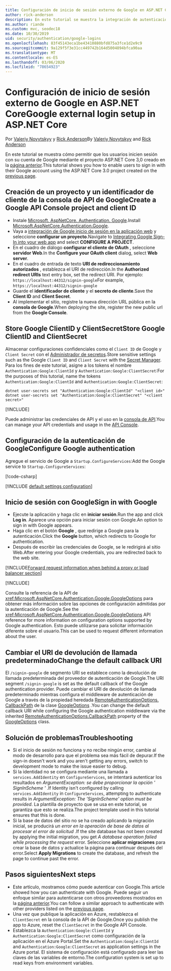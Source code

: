 ```yaml
---
title: Configuración de inicio de sesión externo de Google en ASP.NET Core
author: rick-anderson
description: En este tutorial se muestra la integración de autenticación de usuario de la cuenta de Google en una aplicación de ASP.NET Core existente.
ms.author: riande
ms.custom: mvc, seodec18
ms.date: 10/30/2019
uid: security/authentication/google-logins
ms.openlocfilehash: 83f45143eca1be43410880bfd875a3fce1d2e9c9
ms.sourcegitcommit: 9a129f5f3e31cc449742b164d5004894bfca90aa
ms.translationtype: MT
ms.contentlocale: es-ES
ms.lasthandoff: 03/06/2020
ms.locfileid: "78654923"
---
```

# <a name="google-external-login-setup-in-aspnet-core"></a><span data-ttu-id="5b4f1-103">Configuración de inicio de sesión externo de Google en ASP.NET Core</span><span class="sxs-lookup"><span data-stu-id="5b4f1-103">Google external login setup in ASP.NET Core</span></span>

<span data-ttu-id="5b4f1-104">Por [Valeriy Novytskyy](https://github.com/01binary) y [Rick Anderson](https://twitter.com/RickAndMSFT)</span><span class="sxs-lookup"><span data-stu-id="5b4f1-104">By [Valeriy Novytskyy](https://github.com/01binary) and [Rick Anderson](https://twitter.com/RickAndMSFT)</span></span>

<span data-ttu-id="5b4f1-105">En este tutorial se muestra cómo permitir que los usuarios inicien sesión con su cuenta de Google mediante el proyecto ASP.NET Core 3,0 creado en la [página anterior](xref:security/authentication/social/index).</span><span class="sxs-lookup"><span data-stu-id="5b4f1-105">This tutorial shows you how to enable users to sign in with their Google account using the ASP.NET Core 3.0 project created on the [previous page](xref:security/authentication/social/index).</span></span>

## <a name="create-a-google-api-console-project-and-client-id"></a><span data-ttu-id="5b4f1-106">Creación de un proyecto y un identificador de cliente de la consola de API de Google</span><span class="sxs-lookup"><span data-stu-id="5b4f1-106">Create a Google API Console project and client ID</span></span>

* <span data-ttu-id="5b4f1-107">Instale [Microsoft. AspNetCore. Authentication. Google](https://www.nuget.org/packages/Microsoft.AspNetCore.Authentication.Google).</span><span class="sxs-lookup"><span data-stu-id="5b4f1-107">Install [Microsoft.AspNetCore.Authentication.Google](https://www.nuget.org/packages/Microsoft.AspNetCore.Authentication.Google).</span></span>
* <span data-ttu-id="5b4f1-108">Vaya a [integración de Google inicio de sesión en la aplicación web](https://developers.google.com/identity/sign-in/web/devconsole-project) y seleccione **configurar un proyecto**.</span><span class="sxs-lookup"><span data-stu-id="5b4f1-108">Navigate to [Integrating Google Sign-In into your web app](https://developers.google.com/identity/sign-in/web/devconsole-project) and select **CONFIGURE A PROJECT**.</span></span>
* <span data-ttu-id="5b4f1-109">En el cuadro de diálogo **configurar el cliente de OAuth** , seleccione **servidor Web**.</span><span class="sxs-lookup"><span data-stu-id="5b4f1-109">In the **Configure your OAuth client** dialog, select **Web server**.</span></span>
* <span data-ttu-id="5b4f1-110">En el cuadro de entrada de texto **URI de redireccionamiento autorizados** , establezca el URI de redirección.</span><span class="sxs-lookup"><span data-stu-id="5b4f1-110">In the **Authorized redirect URIs** text entry box, set the redirect URI.</span></span> <span data-ttu-id="5b4f1-111">Por ejemplo: `https://localhost:44312/signin-google`</span><span class="sxs-lookup"><span data-stu-id="5b4f1-111">For example, `https://localhost:44312/signin-google`</span></span>
* <span data-ttu-id="5b4f1-112">Guarde el **identificador de cliente** y el **secreto de cliente**.</span><span class="sxs-lookup"><span data-stu-id="5b4f1-112">Save the **Client ID** and **Client Secret**.</span></span>
* <span data-ttu-id="5b4f1-113">Al implementar el sitio, registre la nueva dirección URL pública en la **consola de Google**.</span><span class="sxs-lookup"><span data-stu-id="5b4f1-113">When deploying the site, register the new public url from the **Google Console**.</span></span>

## <a name="store-google-clientid-and-clientsecret"></a><span data-ttu-id="5b4f1-114">Store Google ClientID y ClientSecret</span><span class="sxs-lookup"><span data-stu-id="5b4f1-114">Store Google ClientID and ClientSecret</span></span>

<span data-ttu-id="5b4f1-115">Almacenar configuraciones confidenciales como el `Client ID` de Google y `Client Secret` con el [Administrador de secretos](xref:security/app-secrets).</span><span class="sxs-lookup"><span data-stu-id="5b4f1-115">Store sensitive settings such as the Google `Client ID` and `Client Secret` with the [Secret Manager](xref:security/app-secrets).</span></span> <span data-ttu-id="5b4f1-116">Para los fines de este tutorial, asigne a los tokens el nombre `Authentication:Google:ClientId` y `Authentication:Google:ClientSecret`:</span><span class="sxs-lookup"><span data-stu-id="5b4f1-116">For the purposes of this tutorial, name the tokens `Authentication:Google:ClientId` and `Authentication:Google:ClientSecret`:</span></span>

```dotnetcli
dotnet user-secrets set "Authentication:Google:ClientId" "<client id>"
dotnet user-secrets set "Authentication:Google:ClientSecret" "<client secret>"
```

[!INCLUDE[](~/includes/environmentVarableColon.md)]

<span data-ttu-id="5b4f1-117">Puede administrar las credenciales de API y el uso en la [consola de API](https://console.developers.google.com/apis/dashboard).</span><span class="sxs-lookup"><span data-stu-id="5b4f1-117">You can manage your API credentials and usage in the [API Console](https://console.developers.google.com/apis/dashboard).</span></span>

## <a name="configure-google-authentication"></a><span data-ttu-id="5b4f1-118">Configuración de la autenticación de Google</span><span class="sxs-lookup"><span data-stu-id="5b4f1-118">Configure Google authentication</span></span>

<span data-ttu-id="5b4f1-119">Agregue el servicio de Google a `Startup.ConfigureServices`:</span><span class="sxs-lookup"><span data-stu-id="5b4f1-119">Add the Google service to `Startup.ConfigureServices`:</span></span>

[!code-csharp[](~/security/authentication/social/social-code/3.x/StartupGoogle3x.cs?highlight=11-19)]

[!INCLUDE [default settings configuration](includes/default-settings2-2.md)]

## <a name="sign-in-with-google"></a><span data-ttu-id="5b4f1-120">Inicio de sesión con Google</span><span class="sxs-lookup"><span data-stu-id="5b4f1-120">Sign in with Google</span></span>

* <span data-ttu-id="5b4f1-121">Ejecute la aplicación y haga clic en **iniciar sesión**.</span><span class="sxs-lookup"><span data-stu-id="5b4f1-121">Run the app and click **Log in**.</span></span> <span data-ttu-id="5b4f1-122">Aparece una opción para iniciar sesión con Google.</span><span class="sxs-lookup"><span data-stu-id="5b4f1-122">An option to sign in with Google appears.</span></span>
* <span data-ttu-id="5b4f1-123">Haga clic en el botón **Google** , que redirige a Google para la autenticación.</span><span class="sxs-lookup"><span data-stu-id="5b4f1-123">Click the **Google** button, which redirects to Google for authentication.</span></span>
* <span data-ttu-id="5b4f1-124">Después de escribir las credenciales de Google, se le redirigirá al sitio Web.</span><span class="sxs-lookup"><span data-stu-id="5b4f1-124">After entering your Google credentials, you are redirected back to the web site.</span></span>

[!INCLUDE[Forward request information when behind a proxy or load balancer section](includes/forwarded-headers-middleware.md)]

[!INCLUDE[](includes/chain-auth-providers.md)]

<span data-ttu-id="5b4f1-125">Consulte la referencia de la API de <xref:Microsoft.AspNetCore.Authentication.Google.GoogleOptions> para obtener más información sobre las opciones de configuración admitidas por la autenticación de Google.</span><span class="sxs-lookup"><span data-stu-id="5b4f1-125">See the <xref:Microsoft.AspNetCore.Authentication.Google.GoogleOptions> API reference for more information on configuration options supported by Google authentication.</span></span> <span data-ttu-id="5b4f1-126">Esto puede utilizarse para solicitar información diferente sobre el usuario.</span><span class="sxs-lookup"><span data-stu-id="5b4f1-126">This can be used to request different information about the user.</span></span>

## <a name="change-the-default-callback-uri"></a><span data-ttu-id="5b4f1-127">Cambiar el URI de devolución de llamada predeterminado</span><span class="sxs-lookup"><span data-stu-id="5b4f1-127">Change the default callback URI</span></span>

<span data-ttu-id="5b4f1-128">El `/signin-google` de segmento URI se establece como la devolución de llamada predeterminada del proveedor de autenticación de Google.</span><span class="sxs-lookup"><span data-stu-id="5b4f1-128">The URI segment `/signin-google` is set as the default callback of the Google authentication provider.</span></span> <span data-ttu-id="5b4f1-129">Puede cambiar el URI de devolución de llamada predeterminado mientras configura el middleware de autenticación de Google a través de la propiedad heredada [RemoteAuthenticationOptions. CallbackPath](/dotnet/api/microsoft.aspnetcore.authentication.remoteauthenticationoptions.callbackpath) de la clase [GoogleOptions](/dotnet/api/microsoft.aspnetcore.authentication.google.googleoptions) .</span><span class="sxs-lookup"><span data-stu-id="5b4f1-129">You can change the default callback URI while configuring the Google authentication middleware via the inherited [RemoteAuthenticationOptions.CallbackPath](/dotnet/api/microsoft.aspnetcore.authentication.remoteauthenticationoptions.callbackpath) property of the [GoogleOptions](/dotnet/api/microsoft.aspnetcore.authentication.google.googleoptions) class.</span></span>

## <a name="troubleshooting"></a><span data-ttu-id="5b4f1-130">Solución de problemas</span><span class="sxs-lookup"><span data-stu-id="5b4f1-130">Troubleshooting</span></span>

* <span data-ttu-id="5b4f1-131">Si el inicio de sesión no funciona y no recibe ningún error, cambie al modo de desarrollo para que el problema sea más fácil de depurar.</span><span class="sxs-lookup"><span data-stu-id="5b4f1-131">If the sign-in doesn't work and you aren't getting any errors, switch to development mode to make the issue easier to debug.</span></span>
* <span data-ttu-id="5b4f1-132">Si la identidad no se configura mediante una llamada a `services.AddIdentity` en `ConfigureServices`, se intentará autenticar los resultados en *ArgumentException: se debe proporcionar la opción ' SignInScheme '* .</span><span class="sxs-lookup"><span data-stu-id="5b4f1-132">If Identity isn't configured by calling `services.AddIdentity` in `ConfigureServices`, attempting to authenticate results in *ArgumentException: The 'SignInScheme' option must be provided*.</span></span> <span data-ttu-id="5b4f1-133">La plantilla de proyecto que se usa en este tutorial, se garantiza que esto se realiza.</span><span class="sxs-lookup"><span data-stu-id="5b4f1-133">The project template used in this tutorial ensures that this is done.</span></span>
* <span data-ttu-id="5b4f1-134">Si la base de datos del sitio no se ha creado aplicando la migración inicial, se producirá *un error en la operación de base de datos al procesar el error de solicitud* .</span><span class="sxs-lookup"><span data-stu-id="5b4f1-134">If the site database has not been created by applying the initial migration, you get *A database operation failed while processing the request* error.</span></span> <span data-ttu-id="5b4f1-135">Seleccione **aplicar migraciones** para crear la base de datos y actualice la página para continuar después del error.</span><span class="sxs-lookup"><span data-stu-id="5b4f1-135">Select **Apply Migrations** to create the database, and refresh the page to continue past the error.</span></span>

## <a name="next-steps"></a><span data-ttu-id="5b4f1-136">Pasos siguientes</span><span class="sxs-lookup"><span data-stu-id="5b4f1-136">Next steps</span></span>

* <span data-ttu-id="5b4f1-137">Este artículo, mostramos cómo puede autenticar con Google.</span><span class="sxs-lookup"><span data-stu-id="5b4f1-137">This article showed how you can authenticate with Google.</span></span> <span data-ttu-id="5b4f1-138">Puede seguir un enfoque similar para autenticarse con otros proveedores mostrados en la [página anterior](xref:security/authentication/social/index).</span><span class="sxs-lookup"><span data-stu-id="5b4f1-138">You can follow a similar approach to authenticate with other providers listed on the [previous page](xref:security/authentication/social/index).</span></span>
* <span data-ttu-id="5b4f1-139">Una vez que publique la aplicación en Azure, restablezca el `ClientSecret` en la consola de la API de Google.</span><span class="sxs-lookup"><span data-stu-id="5b4f1-139">Once you publish the app to Azure, reset the `ClientSecret` in the Google API Console.</span></span>
* <span data-ttu-id="5b4f1-140">Establezca la `Authentication:Google:ClientId` y `Authentication:Google:ClientSecret` como configuración de la aplicación en el Azure Portal.</span><span class="sxs-lookup"><span data-stu-id="5b4f1-140">Set the `Authentication:Google:ClientId` and `Authentication:Google:ClientSecret` as application settings in the Azure portal.</span></span> <span data-ttu-id="5b4f1-141">El sistema de configuración está configurado para leer las claves de las variables de entorno.</span><span class="sxs-lookup"><span data-stu-id="5b4f1-141">The configuration system is set up to read keys from environment variables.</span></span>
